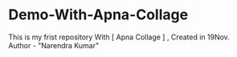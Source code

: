 # Demo-With-Apna-Collage
This is my frist repository With [ Apna Collage ] , Created in 19Nov.
<br>
Author - "Narendra Kumar"
